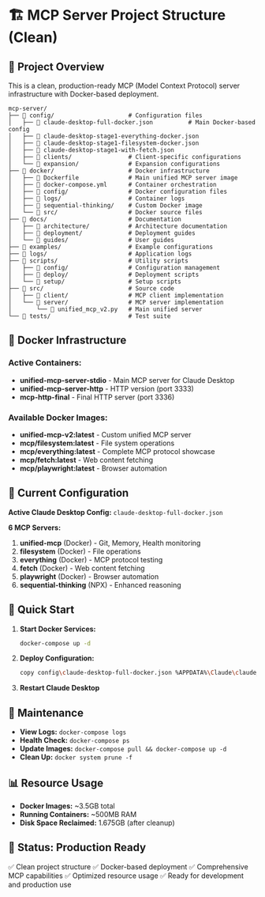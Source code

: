 # 🏗️ MCP Server Project Structure (Clean)

## 📁 Project Overview

This is a clean, production-ready MCP (Model Context Protocol) server infrastructure with Docker-based deployment.

```
mcp-server/
├── 📁 config/                     # Configuration files
│   ├── 📄 claude-desktop-full-docker.json          # Main Docker-based config
│   ├── 📄 claude-desktop-stage1-everything-docker.json
│   ├── 📄 claude-desktop-stage1-filesystem-docker.json
│   ├── 📄 claude-desktop-stage1-with-fetch.json
│   ├── 📁 clients/                # Client-specific configurations
│   └── 📁 expansion/              # Expansion configurations
├── 📁 docker/                     # Docker infrastructure
│   ├── 📄 Dockerfile              # Main unified MCP server image
│   ├── 📄 docker-compose.yml      # Container orchestration
│   ├── 📁 config/                 # Docker configuration files
│   ├── 📁 logs/                   # Container logs
│   ├── 📁 sequential-thinking/    # Custom Docker image
│   └── 📁 src/                    # Docker source files
├── 📁 docs/                       # Documentation
│   ├── 📁 architecture/           # Architecture documentation
│   ├── 📁 deployment/             # Deployment guides
│   └── 📁 guides/                 # User guides
├── 📁 examples/                   # Example configurations
├── 📁 logs/                       # Application logs
├── 📁 scripts/                    # Utility scripts
│   ├── 📁 config/                 # Configuration management
│   ├── 📁 deploy/                 # Deployment scripts
│   └── 📁 setup/                  # Setup scripts
├── 📁 src/                        # Source code
│   ├── 📁 client/                 # MCP client implementation
│   └── 📁 server/                 # MCP server implementation
│       └── 📄 unified_mcp_v2.py   # Main unified server
└── 📁 tests/                      # Test suite
```

## 🐳 Docker Infrastructure

### **Active Containers:**
- **unified-mcp-server-stdio** - Main MCP server for Claude Desktop
- **unified-mcp-server-http** - HTTP version (port 3333)
- **mcp-http-final** - Final HTTP server (port 3336)

### **Available Docker Images:**
- **unified-mcp-v2:latest** - Custom unified MCP server
- **mcp/filesystem:latest** - File system operations
- **mcp/everything:latest** - Complete MCP protocol showcase
- **mcp/fetch:latest** - Web content fetching
- **mcp/playwright:latest** - Browser automation

## 🎯 Current Configuration

**Active Claude Desktop Config:** `claude-desktop-full-docker.json`

**6 MCP Servers:**
1. **unified-mcp** (Docker) - Git, Memory, Health monitoring
2. **filesystem** (Docker) - File operations
3. **everything** (Docker) - MCP protocol testing
4. **fetch** (Docker) - Web content fetching
5. **playwright** (Docker) - Browser automation
6. **sequential-thinking** (NPX) - Enhanced reasoning

## 🚀 Quick Start

1. **Start Docker Services:**
   ```bash
   docker-compose up -d
   ```

2. **Deploy Configuration:**
   ```bash
   copy config\claude-desktop-full-docker.json %APPDATA%\Claude\claude_desktop_config.json
   ```

3. **Restart Claude Desktop**

## 🔧 Maintenance

- **View Logs:** `docker-compose logs`
- **Health Check:** `docker-compose ps`
- **Update Images:** `docker-compose pull && docker-compose up -d`
- **Clean Up:** `docker system prune -f`

## 📊 Resource Usage

- **Docker Images:** ~3.5GB total
- **Running Containers:** ~500MB RAM
- **Disk Space Reclaimed:** 1.675GB (after cleanup)

## 🎉 Status: Production Ready

✅ Clean project structure
✅ Docker-based deployment
✅ Comprehensive MCP capabilities
✅ Optimized resource usage
✅ Ready for development and production use
